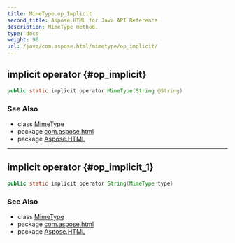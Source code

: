 ```yaml
---
title: MimeType.op_Implicit
second_title: Aspose.HTML for Java API Reference
description: MimeType method. 
type: docs
weight: 90
url: /java/com.aspose.html/mimetype/op_implicit/
---
```

## implicit operator {#op_implicit}

```java
public static implicit operator MimeType(String @String)
```

### See Also

* class [MimeType](../)
* package [com.aspose.html](../../mimetype/)
* package [Aspose.HTML](../../../)

---

## implicit operator {#op_implicit_1}

```java
public static implicit operator String(MimeType type)
```

### See Also

* class [MimeType](../)
* package [com.aspose.html](../../mimetype/)
* package [Aspose.HTML](../../../)
